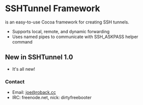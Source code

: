 # SSHTunnel Framework
is an easy-to-use Cocoa framework for creating SSH tunnels.

* Supports local, remote, and dynamic forwarding
* Uses named pipes to communicate with SSH_ASKPASS helper command

## New in SSHTunnel 1.0

* It's all new!

### Contact

* Email: joe@roback.cc
* IRC: freenode.net, nick: dirtyfreebooter
